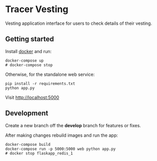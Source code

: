 # Tracer Vesting
Vesting application interface for users to check details of their vesting.

## Getting started

Install [docker](https://docs.docker.com/engine/installation/) and run:

```shell
docker-compose up
# docker-compose stop
```

Otherwise, for the standalone web service:

```shell
pip install -r requirements.txt
python app.py
```

Visit [http://localhost:5000](http://localhost:5000)

## Development

Create a new branch off the **develop** branch for features or fixes.

After making changes rebuild images and run the app:

```shell
docker-compose build
docker-compose run -p 5000:5000 web python app.py
# docker stop flaskapp_redis_1
```
